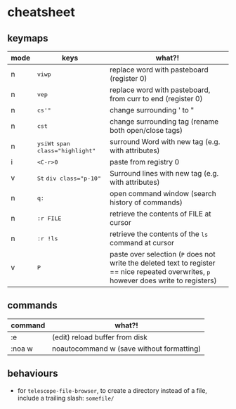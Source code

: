 # cheatsheet

## keymaps

| mode | keys                                               | what?!                                                       |
| ---- | -------------------------------------------------- | ------------------------------------------------------------ |
| n    | <kbd>viwp</kbd>                                    | replace word with pasteboard (register 0)                    |
| n    | <kbd>vep</kbd>                                     | replace word with pasteboard, from curr to end (register 0)  |
| n    | <kbd>cs'"</kbd>                                    | change surrounding ' to "                                    |
| n    | <kbd>cst</kbd>                                     | change surrounding tag (rename both open/close tags)         |
| n    | <kbd>ysiWt</kbd> <kbd>span class="highlight"</kbd> | surround Word with new tag (e.g. with attributes)            |
| i    | <kbd>\<C-r\>0</kbd>                                | paste from registry 0                                        |
| v    | <kbd>St</kbd> <kbd>div class="p-10"</kbd>          | Surround lines with new tag (e.g. with attributes)           |
| n    | <kbd>q:</kbd>                                      | open command window (search history of commands)             |
| n    | <kbd>:r FILE</kbd>                                 | retrieve the contents of FILE at cursor                      |
| n    | <kbd>:r !ls</kbd>                                  | retrieve the contents of the <kbd>ls</kbd> command at cursor |
| v    | <kbd>P</kbd> | paste over selection (<kbd>P</kbd> does not write the deleted text to register == nice repeated overwrites, <kbd>p</kbd> however does write to registers) |

## commands

| command | what?!                                    |
| ------- | ----------------------------------------- |
| :e      | (edit) reload buffer from disk            |
| :noa w  | noautocommand w (save without formatting) |

## behaviours

- for `telescope-file-browser`, to create a directory instead of a file, include a trailing slash: `somefile/`
